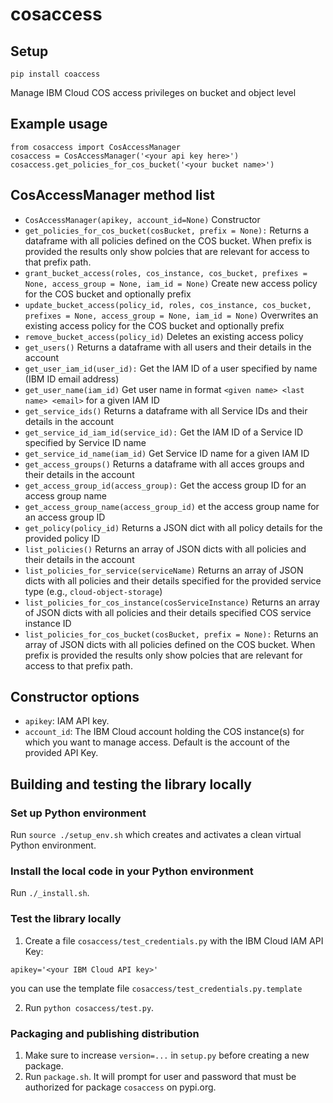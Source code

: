 # cosaccess

## Setup
```
pip install coaccess
```

Manage IBM Cloud COS access privileges on bucket and object level

## Example usage
```
from cosaccess import CosAccessManager
cosaccess = CosAccessManager('<your api key here>')
cosaccess.get_policies_for_cos_bucket('<your bucket name>')
```

## CosAccessManager method list
 * `CosAccessManager(apikey, account_id=None)` Constructor
 * `get_policies_for_cos_bucket(cosBucket, prefix = None):` Returns a dataframe with all policies defined on the COS bucket. When prefix is provided the results only show polcies that are relevant for access to that prefix path.
 * `grant_bucket_access(roles, cos_instance, cos_bucket, prefixes = None, access_group = None, iam_id = None)` Create new access policy for the COS bucket and optionally prefix
 * `update_bucket_access(policy_id, roles, cos_instance, cos_bucket, prefixes = None, access_group = None, iam_id = None)` Overwrites an existing access policy for the COS bucket and optionally prefix
 * `remove_bucket_access(policy_id)` Deletes an existing access policy
 * `get_users()` Returns a dataframe with all users and their details in the account
 * `get_user_iam_id(user_id):` Get the IAM ID of a user specified by name (IBM ID email address)
 * `get_user_name(iam_id)` Get user name in format `<given name> <last name> <email>` for a given IAM ID
 * `get_service_ids()` Returns a dataframe with all Service IDs and their details in the account
 * `get_service_id_iam_id(service_id):` Get the IAM ID of a Service ID specified by Service ID name
 * `get_service_id_name(iam_id)` Get Service ID name for a given IAM ID
 * `get_access_groups()` Returns a dataframe with all acces groups and their details in the account
 * `get_access_group_id(access_group):` Get the access group ID for an access group name
 * `get_access_group_name(access_group_id)` et the access group name for an access group ID
 * `get_policy(policy_id)` Returns a JSON dict with all policy details for the provided policy ID
 * `list_policies()` Returns an array of JSON dicts with all policies and their details in the account
 * `list_policies_for_service(serviceName)` Returns an array of JSON dicts with all policies and their details specified for the provided service type (e.g., `cloud-object-storage`)
 * `list_policies_for_cos_instance(cosServiceInstance)` Returns an array of JSON dicts with all policies and their details specified COS service instance ID
 * `list_policies_for_cos_bucket(cosBucket, prefix = None):` Returns an array of JSON dicts with all policies defined on the COS bucket. When prefix is provided the results only show polcies that are relevant for access to that prefix path.
## Constructor options
 * `apikey`: IAM API key.
 * `account_id`: The IBM Cloud account holding the COS instance(s) for which you want to manage access. Default is the account of the provided API Key.

## Building and testing the library locally
### Set up Python environment
Run `source ./setup_env.sh` which creates and activates a clean virtual Python environment.
### Install the local code in your Python environment
Run `./_install.sh`.
### Test the library locally
1. Create a file `cosaccess/test_credentials.py` with the IBM Cloud IAM API Key:
```
apikey='<your IBM Cloud API key>'
```
you can use the template file `cosaccess/test_credentials.py.template`

2. Run `python cosaccess/test.py`.

### Packaging and publishing distribution
1. Make sure to increase `version=...` in `setup.py` before creating a new package.
2. Run `package.sh`. It will prompt for user and password that must be authorized for package `cosaccess` on pypi.org.
